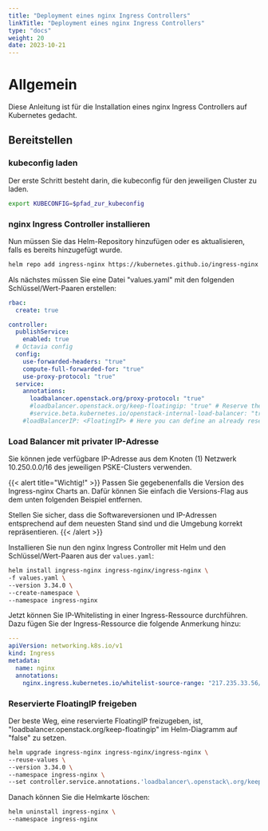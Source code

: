 ```yaml
---
title: "Deployment eines nginx Ingress Controllers"
linkTitle: "Deployment eines nginx Ingress Controllers"
type: "docs"
weight: 20
date: 2023-10-21
---
```


# Allgemein
Diese Anleitung ist für die Installation eines nginx Ingress Controllers auf Kubernetes gedacht.

## Bereitstellen
### kubeconfig laden
Der erste Schritt besteht darin, die kubeconfig für den jeweiligen Cluster zu laden.

```bash
export KUBECONFIG=$pfad_zur_kubeconfig
```

### nginx Ingress Controller installieren
Nun müssen Sie das Helm-Repository hinzufügen oder es aktualisieren, falls es bereits hinzugefügt wurde.

```bash
helm repo add ingress-nginx https://kubernetes.github.io/ingress-nginx && helm repo update
```

Als nächstes müssen Sie eine Datei "values.yaml" mit den folgenden Schlüssel/Wert-Paaren erstellen:

```yaml
rbac:
  create: true

controller:
  publishService:
    enabled: true
  # Octavia config
  config:
    use-forwarded-headers: "true"
    compute-full-forwarded-for: "true"
    use-proxy-protocol: "true"
  service:
    annotations:
      loadbalancer.openstack.org/proxy-protocol: "true"
      #loadbalancer.openstack.org/keep-floatingip: "true" # Reserve the FloatingIP in OpenStack even after deleting the Helm chart
      #service.beta.kubernetes.io/openstack-internal-load-balancer: "true" # Create a LoadBalancer in OpenStack without FloatingIP
    #loadBalancerIP: <FloatingIP> # Here you can define an already reserved FloatingIP. When "openstack-internal-load-balancer" is true, this will define the private IPv4 address of the OpenStack LoadBalancer.
```

### Load Balancer mit privater IP-Adresse
Sie können jede verfügbare IP-Adresse aus dem Knoten (1) Netzwerk 10.250.0.0/16 des jeweiligen PSKE-Clusters verwenden.

{{< alert title="Wichtig!" >}}
Passen Sie gegebenenfalls die Version des Ingress-nginx Charts an. Dafür können Sie einfach die Versions-Flag aus dem unten folgenden Beispiel entfernen.
 
Stellen Sie sicher, dass die Softwareversionen und IP-Adressen entsprechend auf dem neuesten Stand sind und die Umgebung korrekt repräsentieren.
{{< /alert >}}

Installieren Sie nun den nginx Ingress Controller mit Helm und den Schlüssel/Wert-Paaren aus der `values.yaml`:

```bash
helm install ingress-nginx ingress-nginx/ingress-nginx \
-f values.yaml \
--version 3.34.0 \
--create-namespace \
--namespace ingress-nginx
```

Jetzt können Sie IP-Whitelisting in einer Ingress-Ressource durchführen. Dazu fügen Sie der Ingress-Ressource die folgende Anmerkung hinzu:

```yaml
---
apiVersion: networking.k8s.io/v1
kind: Ingress
metadata:
  name: nginx
  annotations:
    nginx.ingress.kubernetes.io/whitelist-source-range: "217.235.33.56/32,79.207.189.32/32"
```

### Reservierte FloatingIP freigeben
Der beste Weg, eine reservierte FloatingIP freizugeben, ist, "loadbalancer.openstack.org/keep-floatingip" im Helm-Diagramm auf "false" zu setzen.

```bash
helm upgrade ingress-nginx ingress-nginx/ingress-nginx \
--reuse-values \
--version 3.34.0 \
--namespace ingress-nginx \
--set controller.service.annotations.'loadbalancer\.openstack\.org/keep-floatingip'=false
```

Danach können Sie die Helmkarte löschen:

```bash
helm uninstall ingress-nginx \
--namespace ingress-nginx
```